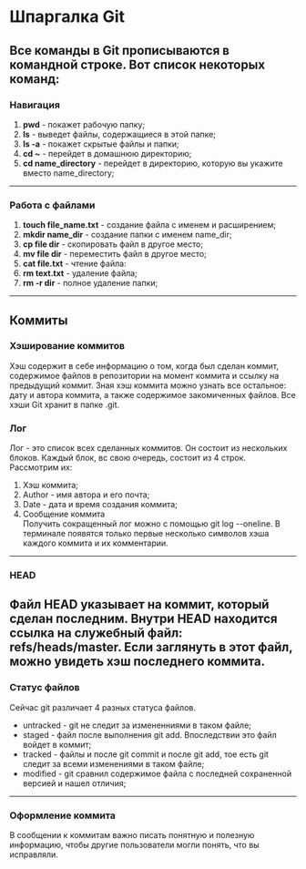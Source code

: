 # Шпаргалка Git
## Все команды в Git прописываются в командной строке. Вот список некоторых команд:
### Навигация
1. **pwd** - покажет рабочую папку;
2. **ls** - выведет файлы, содержащиеся в этой папке;
3. **ls -a** - покажет скрытые файлы и папки;
4. **cd ~** - перейдет в домашнюю директорию;
5. **cd name_directory** - перейдет в директорию, которую вы укажите вместо name_directory;
---
### Работа с файлами
1. **touch file_name.txt** - создание файла с именем и расширением;
2. **mkdir name_dir** - создание папки с именем name_dir;
3. **cp file dir** - скопировать файл в другое место;
4. **mv file dir** - переместить файл в другое место;
5. **cat file.txt** - чтение файла:
6. **rm text.txt** - удаление файла;
7. **rm -r dir** - полное удаление папки;
---
## Коммиты
### Хэширование коммитов
Хэш содержит в себе информацию о том, когда был сделан коммит, содержимое файлов в репозитории на момент коммита и ссылку на предыдущий коммит. Зная хэш коммита можно узнать все остальное: дату и автора коммита, а также содержимое закомиченных файлов. Все хэши Git хранит в папке .git. 
### Лог
Лог - это список всех сделанных коммитов. Он состоит из нескольких блоков. Каждый блок, вс свою очередь, состоит из 4 строк. Рассмотрим их:
1. Хэш коммита;
2. Author - имя автора и его почта;
3. Date - дата и время создания коммита;
4. Сообщение коммита<br>
Получить сокращенный лог можно с помощью git log --oneline. В терминале появятся только первые несколько символов хэша каждого коммита и их комментарии.
---
### HEAD
Файл HEAD указывает на коммит, который сделан последним. Внутри HEAD находится ссылка на служебный файл: refs/heads/master. Если заглянуть в этот файл, можно увидеть хэш последнего коммита.
---
### Cтатус файлов
Сейчас git различает 4 разных статуса файлов.
* untracked - git не следит за измененниями в таком файле;
* staged - файл после выполнения git add. Впоследствии это файл войдет в коммит;
* tracked - файлы и после git commit и после git add, тое есть git следит за всеми изменениями в таком файле;
* modified - git сравнил содержимое файла с последней сохраненной версией и нашел отличия;
---
### Оформление коммита
В сообщении к коммитам важно писать понятную и полезную информацию, чтобы другие пользователи могли понять, что вы исправляли.